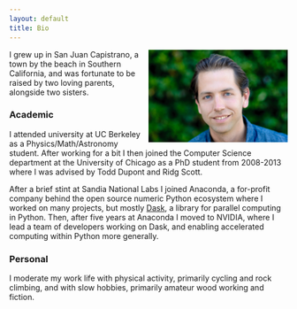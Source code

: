 ```yaml
---
layout: default
title: Bio
---
```



<img src="/headshot-midres.jpg"
     alt="Matthew Rocklin"
     width="50%"
     align="right"/>

I grew up in San Juan Capistrano, a town by the beach in Southern California,
and was fortunate to be raised by two loving parents, alongside two sisters.

### Academic

I attended university at UC Berkeley as a Physics/Math/Astronomy student.
After working for a bit I then joined the Computer Science department
at the University of Chicago as a PhD student from 2008-2013 where I was
advised by Todd Dupont and Ridg Scott.

After a brief stint at Sandia National Labs I joined Anaconda,
a for-profit company behind the open source numeric Python ecosystem where I
worked on many projects, but mostly [Dask](https://dask.org), a library for
parallel computing in Python.
Then, after five years at Anaconda I moved to NVIDIA, where I lead a team of
developers working on Dask, and enabling accelerated computing within Python
more generally.


### Personal

I moderate my work life with physical activity, primarily cycling and rock
climbing, and with slow hobbies, primarily amateur wood working and fiction.
